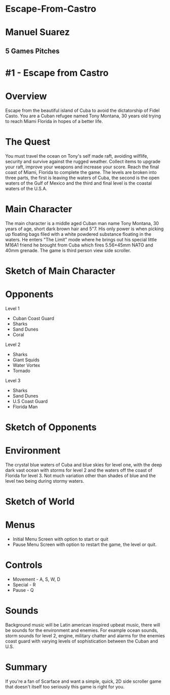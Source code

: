 # Escape-From-Castro
# Manuel Suarez
## 5 Games Pitches 
# #1 - Escape from Castro
# Overview
Escape from the beautiful island of Cuba to avoid the dictatorship of Fidel Casto. You are a Cuban refugee named Tony Montana, 30 years old trying to reach Miami Florida in hopes of a better life.

# The Quest
You must travel the ocean on Tony's self made raft, avoiding wilflife, security and survive against the rugged weather. Collect items to upgrade your raft, improve your weapons and increase your score. Reach the final coast of Miami, Florida to complete the game. The levels are broken into three parts, the first is leaving the waters of Cuba, the second is the open waters of the Gulf of Mexico and the third and final level is the coastal waters of the U.S.A.

# Main Character
The main character is a middle aged Cuban man name Tony Montana, 30 years of age, short dark brown hair and 5"7. His only power is when picking up floating bags filed with a white powdered substance floating in the waters. He enters "The Limit" mode where he brings out his special little M16A1 friend he brought from Cuba which fires 5.56×45mm NATO and 40mm grenade. The game is third person view side scroller.

# Sketch of Main Character


# Opponents
Level 1
- Cuban Coast Guard
- Sharks
- Sand Dunes
- Coral

Level 2
- Sharks
- Giant Squids
- Water Vortex
- Tornado

Level 3
- Sharks
- Sand Dunes
- U.S Coast Guard
- Florida Man

# Sketch of Opponents
# Environment
The crystal blue waters of Cuba and blue skies for level one, with the deep dark vast ocean with storms for level 2 and the waters off the coast of Florida for level 3. Not much variation other than shades of blue and the level two being during stormy waters.
# Sketch of World
# Menus
- Initial Menu Screen with option to start or quit
- Pause Menu Screen with option to restart the game, the level or quit.

# Controls
- Movement - A, S, W, D
- Special - R
- Pause - Q

# Sounds
Background music will be Latin american inspired upbeat music, there will be sounds for the environment and enemies. For example ocean sounds, storm sounds for level 2, engine, military chatter and alarms for the enemies coast guard with varying levels of sophistication between the Cuban and U.S.

# Summary
If you're a fan of Scarface and want a simple, quick, 2D side scroller game that doesn't itself too seriously this game is right for you.
